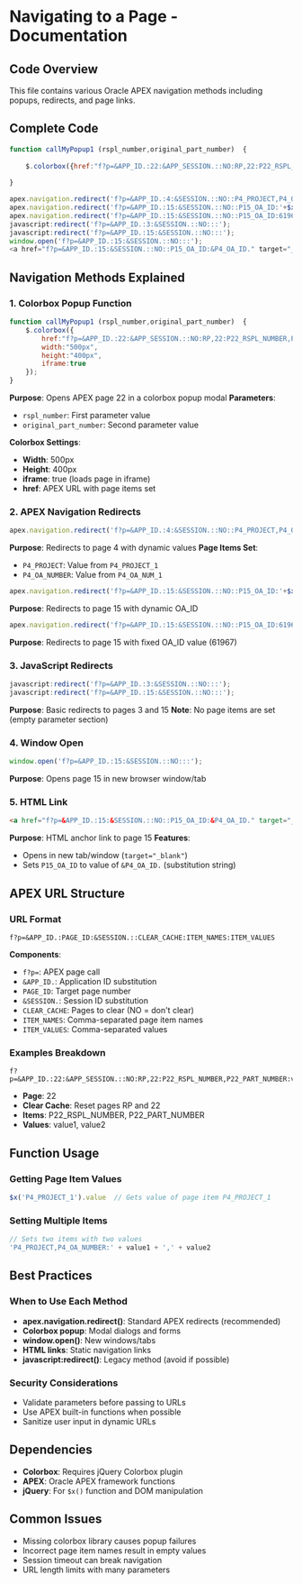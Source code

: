 # Navigating to a Page - Documentation

## Code Overview
This file contains various Oracle APEX navigation methods including popups, redirects, and page links.

## Complete Code
```javascript
function callMyPopup1 (rspl_number,original_part_number)  {
      
    $.colorbox({href:"f?p=&APP_ID.:22:&APP_SESSION.::NO:RP,22:P22_RSPL_NUMBER,P22_PART_NUMBER:" + rspl_number + ',' + original_part_number ,width:"500px", height:"400px", iframe:true});
     
}

apex.navigation.redirect('f?p=&APP_ID.:4:&SESSION.::NO::P4_PROJECT,P4_OA_NUMBER:'+$x('P4_PROJECT_1').value+','+$x('P4_OA_NUM_1').value);
apex.navigation.redirect('f?p=&APP_ID.:15:&SESSION.::NO::P15_OA_ID:'+$x('P4_OA_ID').value);
apex.navigation.redirect('f?p=&APP_ID.:15:&SESSION.::NO::P15_OA_ID:61967');
javascript:redirect('f?p=&APP_ID.:3:&SESSION.::NO:::');
javascript:redirect('f?p=&APP_ID.:15:&SESSION.::NO:::');
window.open('f?p=&APP_ID.:15:&SESSION.::NO:::');
<a href="f?p=&APP_ID.:15:&SESSION.::NO::P15_OA_ID:&P4_OA_ID." target="_blank">
```

## Navigation Methods Explained

### 1. Colorbox Popup Function
```javascript
function callMyPopup1 (rspl_number,original_part_number)  {
    $.colorbox({
        href:"f?p=&APP_ID.:22:&APP_SESSION.::NO:RP,22:P22_RSPL_NUMBER,P22_PART_NUMBER:" + rspl_number + ',' + original_part_number,
        width:"500px", 
        height:"400px", 
        iframe:true
    });
}
```

**Purpose**: Opens APEX page 22 in a colorbox popup modal
**Parameters**:
- `rspl_number`: First parameter value
- `original_part_number`: Second parameter value

**Colorbox Settings**:
- **Width**: 500px
- **Height**: 400px  
- **iframe**: true (loads page in iframe)
- **href**: APEX URL with page items set

### 2. APEX Navigation Redirects
```javascript
apex.navigation.redirect('f?p=&APP_ID.:4:&SESSION.::NO::P4_PROJECT,P4_OA_NUMBER:'+$x('P4_PROJECT_1').value+','+$x('P4_OA_NUM_1').value);
```

**Purpose**: Redirects to page 4 with dynamic values
**Page Items Set**:
- `P4_PROJECT`: Value from `P4_PROJECT_1` 
- `P4_OA_NUMBER`: Value from `P4_OA_NUM_1`

```javascript
apex.navigation.redirect('f?p=&APP_ID.:15:&SESSION.::NO::P15_OA_ID:'+$x('P4_OA_ID').value);
```
**Purpose**: Redirects to page 15 with dynamic OA_ID

```javascript
apex.navigation.redirect('f?p=&APP_ID.:15:&SESSION.::NO::P15_OA_ID:61967');
```
**Purpose**: Redirects to page 15 with fixed OA_ID value (61967)

### 3. JavaScript Redirects
```javascript
javascript:redirect('f?p=&APP_ID.:3:&SESSION.::NO:::');
javascript:redirect('f?p=&APP_ID.:15:&SESSION.::NO:::');
```

**Purpose**: Basic redirects to pages 3 and 15
**Note**: No page items are set (empty parameter section)

### 4. Window Open
```javascript
window.open('f?p=&APP_ID.:15:&SESSION.::NO:::');
```

**Purpose**: Opens page 15 in new browser window/tab

### 5. HTML Link
```html
<a href="f?p=&APP_ID.:15:&SESSION.::NO::P15_OA_ID:&P4_OA_ID." target="_blank">
```

**Purpose**: HTML anchor link to page 15
**Features**:
- Opens in new tab/window (`target="_blank"`)
- Sets `P15_OA_ID` to value of `&P4_OA_ID.` (substitution string)

## APEX URL Structure

### URL Format
```
f?p=&APP_ID.:PAGE_ID:&SESSION.::CLEAR_CACHE:ITEM_NAMES:ITEM_VALUES
```

**Components**:
- `f?p=`: APEX page call
- `&APP_ID.`: Application ID substitution
- `PAGE_ID`: Target page number
- `&SESSION.`: Session ID substitution  
- `CLEAR_CACHE`: Pages to clear (NO = don't clear)
- `ITEM_NAMES`: Comma-separated page item names
- `ITEM_VALUES`: Comma-separated values

### Examples Breakdown
```
f?p=&APP_ID.:22:&APP_SESSION.::NO:RP,22:P22_RSPL_NUMBER,P22_PART_NUMBER:value1,value2
```
- **Page**: 22
- **Clear Cache**: Reset pages RP and 22
- **Items**: P22_RSPL_NUMBER, P22_PART_NUMBER
- **Values**: value1, value2

## Function Usage

### Getting Page Item Values
```javascript
$x('P4_PROJECT_1').value  // Gets value of page item P4_PROJECT_1
```

### Setting Multiple Items
```javascript
// Sets two items with two values
'P4_PROJECT,P4_OA_NUMBER:' + value1 + ',' + value2
```

## Best Practices

### When to Use Each Method
- **apex.navigation.redirect()**: Standard APEX redirects (recommended)
- **Colorbox popup**: Modal dialogs and forms
- **window.open()**: New windows/tabs
- **HTML links**: Static navigation links
- **javascript:redirect()**: Legacy method (avoid if possible)

### Security Considerations
- Validate parameters before passing to URLs
- Use APEX built-in functions when possible
- Sanitize user input in dynamic URLs

## Dependencies
- **Colorbox**: Requires jQuery Colorbox plugin
- **APEX**: Oracle APEX framework functions
- **jQuery**: For `$x()` function and DOM manipulation

## Common Issues
- Missing colorbox library causes popup failures
- Incorrect page item names result in empty values
- Session timeout can break navigation
- URL length limits with many parameters